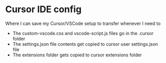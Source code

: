 # Cursor IDE config

Where I can save my Cursor/VSCode setup to transfer whenever I need to

- The custom-vscode.css and vscode-script.js files go in the .cursor folder
- The settings.json file contents get copied to cursor user settings.json file
- The extensions folder gets copied to cursor extensions folder
